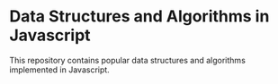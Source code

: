 # Data Structures and Algorithms in Javascript
This repository contains popular data structures and algorithms implemented in Javascript.
